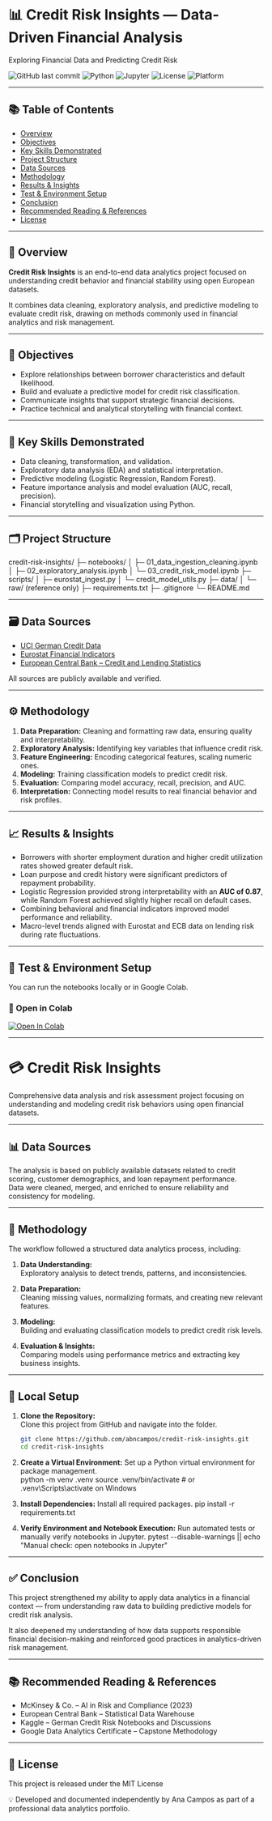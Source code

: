 # 📊 Credit Risk Insights — Data-Driven Financial Analysis

Exploring Financial Data and Predicting Credit Risk  

![GitHub last commit](https://img.shields.io/github/last-commit/abncampos/credit-risk-insights?color=blue)
![Python](https://img.shields.io/badge/Python-3.10+-blue)
![Jupyter](https://img.shields.io/badge/Jupyter-Notebook-orange)
![License](https://img.shields.io/badge/License-MIT-lightgrey)
![Platform](https://img.shields.io/badge/Platform-Colab%20%7C%20Kaggle%20%7C%20Local-green)

---

## 📚 Table of Contents
- [Overview](#overview)
- [Objectives](#objectives)
- [Key Skills Demonstrated](#key-skills-demonstrated)
- [Project Structure](#project-structure)
- [Data Sources](#data-sources)
- [Methodology](#methodology)
- [Results & Insights](#results--insights)
- [Test & Environment Setup](#test--environment-setup)
- [Conclusion](#conclusion)
- [Recommended Reading & References](#recommended-reading--references)
- [License](#license)

---

## 🧠 Overview
**Credit Risk Insights** is an end-to-end data analytics project focused on understanding credit behavior and financial stability using open European datasets.

It combines data cleaning, exploratory analysis, and predictive modeling to evaluate credit risk, drawing on methods commonly used in financial analytics and risk management.

---

## 🎯 Objectives
- Explore relationships between borrower characteristics and default likelihood.  
- Build and evaluate a predictive model for credit risk classification.  
- Communicate insights that support strategic financial decisions.  
- Practice technical and analytical storytelling with financial context.

---

## 🧩 Key Skills Demonstrated
- Data cleaning, transformation, and validation.  
- Exploratory data analysis (EDA) and statistical interpretation.  
- Predictive modeling (Logistic Regression, Random Forest).  
- Feature importance analysis and model evaluation (AUC, recall, precision).  
- Financial storytelling and visualization using Python.  

---

## 🗂️ Project Structure
credit-risk-insights/
├─ notebooks/
│ ├─ 01_data_ingestion_cleaning.ipynb
│ ├─ 02_exploratory_analysis.ipynb
│ └─ 03_credit_risk_model.ipynb
├─ scripts/
│ ├─ eurostat_ingest.py
│ └─ credit_model_utils.py
├─ data/
│ └─ raw/ (reference only)
├─ requirements.txt
├─ .gitignore
└─ README.md

---

## 🗃️ Data Sources
- [UCI German Credit Data](https://archive.ics.uci.edu/ml/datasets/statlog+%28german+credit+data%29)  
- [Eurostat Financial Indicators](https://ec.europa.eu/eurostat)  
- [European Central Bank – Credit and Lending Statistics](https://sdw.ecb.europa.eu)  

All sources are publicly available and verified.

---

## ⚙️ Methodology
1. **Data Preparation:** Cleaning and formatting raw data, ensuring quality and interpretability.  
2. **Exploratory Analysis:** Identifying key variables that influence credit risk.  
3. **Feature Engineering:** Encoding categorical features, scaling numeric ones.  
4. **Modeling:** Training classification models to predict credit risk.  
5. **Evaluation:** Comparing model accuracy, recall, precision, and AUC.  
6. **Interpretation:** Connecting model results to real financial behavior and risk profiles.

---

## 📈 Results & Insights
- Borrowers with shorter employment duration and higher credit utilization rates showed greater default risk.  
- Loan purpose and credit history were significant predictors of repayment probability.  
- Logistic Regression provided strong interpretability with an **AUC of 0.87**, while Random Forest achieved slightly higher recall on default cases.  
- Combining behavioral and financial indicators improved model performance and reliability.  
- Macro-level trends aligned with Eurostat and ECB data on lending risk during rate fluctuations.

---

## 🧪 Test & Environment Setup
You can run the notebooks locally or in Google Colab.

### 🔹 Open in Colab
[![Open In Colab](https://colab.research.google.com/assets/colab-badge.svg)](https://colab.research.google.com/github/abncampos/credit-risk-insights/blob/main/notebooks/03_credit_risk_model.ipynb)

---

# 💳 Credit Risk Insights

Comprehensive data analysis and risk assessment project focusing on understanding and modeling credit risk behaviors using open financial datasets.

---

## 📊 Data Sources

The analysis is based on publicly available datasets related to credit scoring, customer demographics, and loan repayment performance.  
Data were cleaned, merged, and enriched to ensure reliability and consistency for modeling.

---

## 🧠 Methodology

The workflow followed a structured data analytics process, including:

1. **Data Understanding:**  
   Exploratory analysis to detect trends, patterns, and inconsistencies.  

2. **Data Preparation:**  
   Cleaning missing values, normalizing formats, and creating new relevant features.  

3. **Modeling:**  
   Building and evaluating classification models to predict credit risk levels.  

4. **Evaluation & Insights:**  
   Comparing models using performance metrics and extracting key business insights.  

---

## 🧭 Local Setup

1. **Clone the Repository:**  
   Clone this project from GitHub and navigate into the folder.
   ```bash
   git clone https://github.com/abncampos/credit-risk-insights.git
   cd credit-risk-insights

2. **Create a Virtual Environment:**
   Set up a Python virtual environment for package management.  
   python -m venv .venv
   source .venv/bin/activate   # or .venv\Scripts\activate on Windows

3. **Install Dependencies:**
  Install all required packages. 
  pip install -r requirements.txt

4. **Verify Environment and Notebook Execution:**
  Run automated tests or manually verify notebooks in Jupyter. 
  pytest --disable-warnings || echo "Manual check: open notebooks in Jupyter"

---

## ✅ Conclusion

This project strengthened my ability to apply data analytics in a financial context — from understanding raw data to building predictive models for credit risk analysis.

It also deepened my understanding of how data supports responsible financial decision-making and reinforced good practices in analytics-driven risk management.

---

## 📚 Recommended Reading & References

- McKinsey & Co. – AI in Risk and Compliance (2023)
- European Central Bank – Statistical Data Warehouse
- Kaggle – German Credit Risk Notebooks and Discussions
- Google Data Analytics Certificate – Capstone Methodology

---

## 🪪 License

This project is released under the MIT License

💡 Developed and documented independently by Ana Campos as part of a professional data analytics portfolio.
